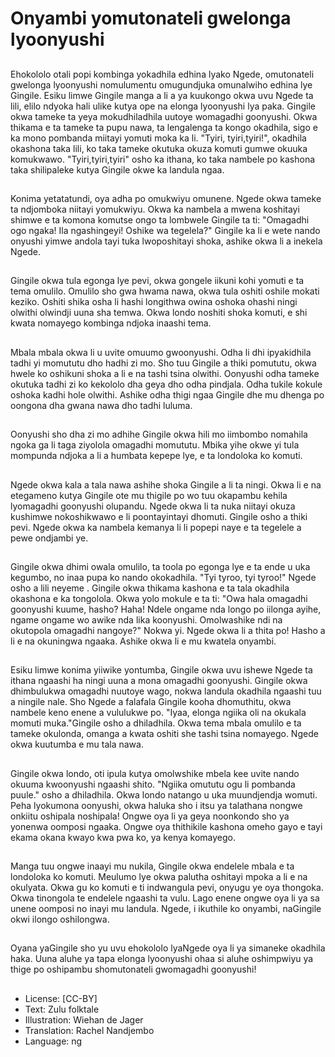 # Onyambi yomutonateli gwelonga lyoonyushi

##
Ehokololo otali popi kombinga yokadhila edhina lyako Ngede, omutonateli gwelonga lyoonyushi nomulumentu omugundjuka omunalwiho edhina lye Gingile.
Esiku limwe Gingile manga a li a ya kuukongo okwa uvu Ngede ta lili, elilo ndyoka hali ulike kutya ope na elonga lyoonyushi lya paka. Gingile okwa tameke ta yeya mokudhiladhila uutoye womagadhi goonyushi. Okwa thikama e ta tameke ta pupu nawa, ta lengalenga ta kongo okadhila, sigo e ka mono pombanda miitayi yomuti moka ka li.
"Tyiri, tyiri,tyiri!", okadhila okashona taka lili, ko taka tameke okutuka okuza komuti gumwe okuuka komukwawo. "Tyiri,tyiri,tyiri" osho ka ithana, ko taka nambele po kashona taka shilipaleke kutya Gingile okwe ka landula ngaa.

##
Konima yetatatundi, oya adha po omukwiyu omunene. Ngede okwa tameke ta ndjomboka niitayi yomukwiyu. Okwa ka nambela a mwena koshitayi shimwe e ta komona komutse ongo ta lombwele Gingile ta ti: "Omagadhi ogo ngaka! Ila ngashingeyi! Oshike wa tegelela?" Gingile ka li e wete nando onyushi yimwe andola tayi tuka lwoposhitayi shoka, ashike okwa li a inekela Ngede.

##
Gingile okwa tula egonga lye pevi, okwa gongele iikuni kohi yomuti e ta tema omulilo. Omulilo sho gwa hwama nawa, okwa tula oshiti oshile mokati keziko. Oshiti shika osha li hashi longithwa owina oshoka ohashi ningi olwithi olwindji uuna sha temwa. Okwa londo noshiti shoka komuti, e shi kwata nomayego kombinga ndjoka inaashi tema.

##
Mbala mbala okwa li u uvite omuumo gwoonyushi. Odha li dhi ipyakidhila tadhi yi momututu dho hadhi zi mo. Sho tuu Gingile a thiki pomututu, okwa hwele ko oshikuni shoka a li e na tashi tsina olwithi. Oonyushi odha tameke okutuka tadhi zi ko kekololo dha geya dho odha pindjala. Odha tukile kokule oshoka kadhi hole olwithi. Ashike odha thigi ngaa Gingile dhe mu dhenga po oongona dha gwana nawa dho tadhi luluma.

##
Oonyushi sho dha zi mo adhihe Gingile okwa hili mo iimbombo nomahila ngoka ga li taga ziyolola omagadhi momututu. Mbika yihe okwe yi tula mompunda ndjoka a li a humbata kepepe lye, e ta londoloka ko komuti.

##
Ngede okwa kala a tala nawa ashihe shoka Gingile a li ta ningi. Okwa li e na etegameno kutya Gingile ote mu thigile po wo tuu okapambu kehila lyomagadhi goonyushi olupandu.
Ngede okwa li ta nuka niitayi okuza kushimwe nokoshikwawo e li poontayintayi dhomuti. Gingile osho a thiki pevi. Ngede okwa ka nambela kemanya li li popepi naye e ta tegelele a pewe ondjambi ye.

##
Gingile okwa dhimi owala omulilo, ta toola po egonga lye e ta ende u uka kegumbo, no inaa pupa ko nando okokadhila. "Tyi tyroo, tyi tyroo!" Ngede osho a lili neyeme .
Gingile okwa thikama kashona e ta tala okadhila okashona e ka tongolola. Okwa yolo mokule e ta ti: "Owa hala omagadhi goonyushi kuume, hasho? Haha! Ndele ongame nda longo po iilonga ayihe, ngame ongame wo awike nda lika koonyushi. Omolwashike ndi na okutopola omagadhi nangoye?" Nokwa yi.
Ngede okwa li a thita po! Hasho a li e na okuningwa ngaaka. Ashike okwa li e mu kwatela onyambi.

##
Esiku limwe konima yiiwike yontumba, Gingile okwa uvu ishewe Ngede ta ithana ngaashi ha ningi uuna a mona omagadhi goonyushi. Gingile okwa dhimbulukwa omagadhi nuutoye wago, nokwa landula okadhila ngaashi tuu a ningile nale. Sho Ngede a falafala Gingile kooha dhomuthitu, okwa nambele keno enene a vululukwe po. "Iyaa, elonga ngiika oli na okukala momuti muka."Gingile osho a dhiladhila. Okwa tema mbala omulilo e ta tameke okulonda, omanga a kwata oshiti she tashi tsina nomayego. Ngede okwa kuutumba e mu tala nawa.

##
Gingile okwa londo, oti ipula kutya omolwshike mbela kee uvite nando okuuma kwoonyushi ngaashi shito. "Ngiika omututu ogu li pombanda puule." osho a dhiladhila. Okwa londo natango u uka muundjendja womuti. Peha lyokumona oonyushi, okwa haluka sho i itsu ya talathana nongwe onkiitu oshipala noshipala! Ongwe oya li ya geya noonkondo sho ya yonenwa oomposi ngaaka. Ongwe oya thithikile kashona omeho gayo e tayi ekama okana kwayo kwa pwa ko, ya kenya komayego.

##
Manga tuu ongwe inaayi mu nukila, Gingile okwa endelele mbala e ta londoloka ko komuti. Meulumo lye okwa palutha oshitayi mpoka a li e na okulyata. Okwa gu ko komuti e ti indwangula pevi, onyugu ye oya thongoka. Okwa tinongola te endelele ngaashi ta vulu. Lago enene ongwe oya li ya sa unene oomposi no inayi mu landula. Ngede, i ikuthile ko onyambi, naGingile okwi ilongo oshilongwa.

##
Oyana yaGingile sho yu uvu ehokololo lyaNgede oya li ya simaneke okadhila haka. Uuna aluhe ya tapa elonga lyoonyushi ohaa si aluhe oshimpwiyu ya thige po oshipambu shomutonateli gwomagadhi goonyushi!

##
* License: [CC-BY]
* Text: Zulu folktale
* Illustration: Wiehan de Jager
* Translation: Rachel Nandjembo
* Language: ng
